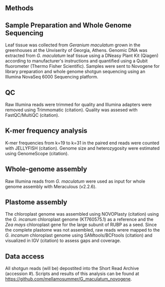 ## Methods

## Sample Preparation and Whole Genome Sequencing

Leaf tissue was collected from _Geranium maculatum_ grown in the greenhouses at the Unviserity of Georgia, Athens. Genomic DNA was extracted from _G. maculatum_ leaf tissue using a DNeasy Plant Kit (Qiagen) according to manufacturer's instructions and quantified using a Qubit fluorometer (Thermo Fisher Scientific). Samples were sent to Novogene for library preparation and whole genome shotgun sequencing using an Illumina NovaSeq 6000 Sequencing platform.

## QC

Raw Illumina reads were trimmed for quality and Illumina adapters were removed using Trimmomatic (citation). Quality was assesed with FastQC/MultiQC (citation). 

## K-mer frequency analysis

K-mer frequencies from k=19 to k=31 in the paired end reads were counted with JELLYFISH (citation). Genome size and heterozygosity were estimated using GenomeScope (citation).


## Whole-genome assembly
Raw Illumina reads from _G. maculatum_ were used as input for whole genome assembly with Meraculous (v2.2.6).

## Plastome assembly

The chloroplast genome was assembled using NOVOPlasty (citation) using the _G. incanum_ chloroplast genome (KT760575.1) as a reference and the _Zea mays_ chloroplast gene for the large subunit of RUBP as a seed. Since the complete plastome was not assembled, raw reads wrere mapped to the _G. incanum_ chloroplast genome using SAMtools/BCFtools (citation) and visualized in IGV (citation) to assess gaps and coverage.

## Data access

All shotgun reads (will be) depostited into the Short Read Archive (accession #). Scripts and results of this analysis can be found at https://github.com/mellamosummer/G_maculatum_novogene. 
